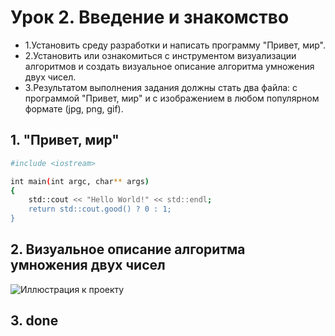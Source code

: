# Урок 2. Введение и знакомство
- 1.Установить среду разработки и написать программу "Привет, мир".
- 2.Установить или ознакомиться с инструментом визуализации алгоритмов и создать визуальное описание алгоритма умножения двух чисел.
- 3.Результатом выполнения задания должны стать два файла: с программой "Привет, мир" и с изображением в любом популярном формате (jpg, png, gif).

## 1. "Привет, мир"

```sh
#include <iostream>

int main(int argc, char** args)
{
    std::cout << "Hello World!" << std::endl;
    return std::cout.good() ? 0 : 1;
}
```
## 2. Визуальное описание алгоритма умножения двух чисел

![Иллюстрация к проекту](https://github.com/HENRYHKll/gb_cxx_algorithms_and_data_structures/tree/lesson2/lesson2/aads2-2.png)

## 3. done 